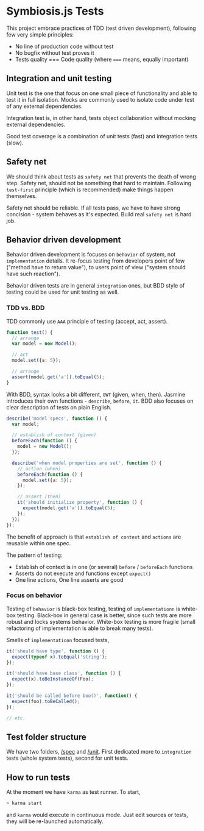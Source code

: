 # Symbiosis.js Tests

This project embrace practices of TDD (test driven development), following few very simple principles:

* No line of production code without test
* No bugfix without test proves it
* Tests quality === Code quality (where `===` means, equally important)

## Integration and unit testing

Unit test is the one that focus on one small piece of functionality and able to test it in full isolation. Mocks are commonly used to isolate code under test of any external dependencies.

Integration test is, in other hand, tests object collaboration without mocking external dependencies.

Good test coverage is a combination of unit tests (fast) and integration tests (slow).

## Safety net

We should think about tests as `safety net` that prevents the death of wrong step. Safety net, should not be something that hard to maintain. Following `test-first` principle (which is recommended) make things happen themselves.

Safety net should be reliable. If all tests pass, we have to have strong concision - system behaves as it's expected. Build real `safety net` is hard job.

## Behavior driven development

Behavior driven development is focuses on `behavior` of system, not `implementation` details. It re-focus testing from developers point of few ("method have to return value"), to users point of view ("system should have such reaction").

Behavior driven tests are in general `integration` ones, but BDD style of testing could be used for unit testing as well.

### TDD vs. BDD

TDD commonly use `AAA` principle of testing (accept, act, assert).

```js
function test() {
  // arrange
  var model = new Model();

  // act
  model.set({a: 5});

  // arrange
  assert(model.get('a')).toEqual(5);
}
```

With BDD, syntax looks a bit different, `GWT` (given, when, then). Jasmine introduces their own functions - `describe`, `before`, `it`. BDD also focuses on clear description of tests on plain English.

```js
describe('model specs', function () {
  var model;

  // establish of context (given)
  beforeEach(function () {
    model = new Model();
  });

  describe('when model properties are set', function () {
    // action (when)
    beforeEach(function () {
      model.set({a: 5});
    });

    // assert (then)
    it('should initialize property', function () {
      expect(model.get('a')).toEqual(5);
    });
  });
});
```

The benefit of approach is that `establish of context` and `actions` are reusable within one spec.

The pattern of testing:

* Establish of context is in one (or several) `before` / `beforeEach` functions
* Asserts do not execute and functions except `expect()`
* One line actions, One line asserts are good

### Focus on behavior

Testing of `behavior` is black-box testing, testing of `implementationn` is white-box testing. Black-box in general case is better, since such tests are more robust and locks systems behavior. White-box testing is more fragile (small refactoring of implementation is able to break many tests).

Smells of `implementationn` focused tests,

```js
it('should have type', function () {
  expect(typeof x).toEqual('string');
});

it('should have base class', function () {
  expect(x).toBeInstanceOf(Foo);
});

it('should be called before boo()', function() {
  expect(foo).toBeCalled();
});

// etc.
```

## Test folder structure

We have two folders, [/spec](/test/spec) and [/unit](/test/unit). First dedicated more to `integration` tests (whole system tests), second for unit tests.

## How to run tests

At the moment we have `karma` as test runner. To start,

```bash
> karma start
```

and `karma` would execute in continuous mode. Just edit sources or tests, they will be re-launched automatically.
